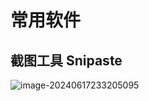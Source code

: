 # 常用软件

## 截图工具 Snipaste

![image-20240617233205095](https://csnotes.oss-cn-beijing.aliyuncs.com/photos/image-20240617233205095.png)